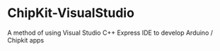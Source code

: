 ChipKit-VisualStudio
====================

A method of using Visual Studio C++ Express IDE to develop Arduino / Chipkit apps